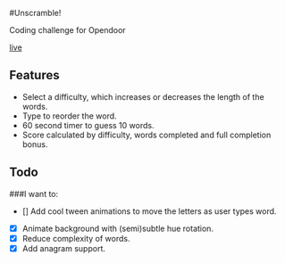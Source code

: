 #Unscramble!

Coding challenge for Opendoor

[live](http://jacobhamblin.github.io/unscramble)

## Features

* Select a difficulty, which increases or decreases the length of the words.
* Type to reorder the word.
* 60 second timer to guess 10 words.
* Score calculated by difficulty, words completed and full completion bonus.

## Todo

###I want to:
- [] Add cool tween animations to move the letters as user types word.
- [x] Animate background with (semi)subtle hue rotation.
- [x] Reduce complexity of words.
- [x] Add anagram support.
